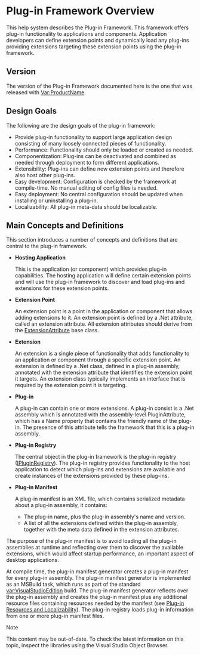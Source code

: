 Plug-in Framework Overview
====
This help system describes the Plug-in Framework. This framework offers plug-in functionality to applications and components. Application developers can define extension points and dynamically load any plug-ins providing extensions targeting these extension points using the plug-in framework.


Version
---
The version of the Plug-in Framework documented here is the one that was released with <Var:ProductName>.

Design Goals
---
The following are the design goals of the plug-in framework:

* Provide plug-in functionality to support large application design consisting of many loosely connected pieces of functionality.
* Performance: Functionality should only be loaded or created as needed.
* Componentization: Plug-ins can be deactivated and combined as needed through deployment to form different applications.
* Extensibility: Plug-ins can define new extension points and therefore also host other plug-ins.
* Easy development: Configuration is checked by the framework at compile-time. No manual editing of config files is needed.
* Easy deployment: No central configuration should be updated when installing or uninstalling a plug-in.
* Localizability: All plug-in meta-data should be localizable.


Main Concepts and Definitions
----
This section introduces a number of concepts and definitions that are central to the plug-in framework.

* **Hosting Application**
  
    This is the application (or component) which provides plug-in capabilities. The hosting application will define certain extension points and will use the plug-in framework to discover and load plug-ins and extensions for these extension points.

* **Extension Point**
  
    An extension point is a point in the application or component that allows adding extensions to it. An extension point is defined by a .Net attribute, called an extension attribute. All extension attributes should derive from the [ExtensionAttribute](../../api/core/Sdl.Core.PluginFramework.ExtensionAttribute.yml) base class.

* **Extension**
  
    An extension is a single piece of functionality that adds functionality to an application or component through a specific extension point. An extension is defined by a .Net class, defined in a plug-in assembly, annotated with the extension attribute that identifies the extension point it targets. An extension class typically implements an interface that is required by the extension point it is targeting.

* **Plug-in**
  
    A plug-in can contain one or more extensions. A plug-in consist is a .Net assembly which is annotated with the assembly-level PluginAttribute, which has a Name property that contains the friendly name of the plug-in. The presence of this attribute tells the framework that this is a plug-in assembly.

* **Plug-in Registry**
  
    The central object in the plug-in framework is the plug-in registry ([IPluginRegistry](../../api/core/Sdl.Core.PluginFramework.IPluginRegistry.yml)). The plug-in registry provides functionality to the host application to detect which plug-ins and extensions are available and create instances of the extensions provided by these plug-ins.

* **Plug-in Manifest**
  
    A plug-in manifest is an XML file, which contains serialized metadata about a plug-in assembly, it contains:

    * The plug-in name, plus the plug-in assembly's name and version.
    * A list of all the extensions defined within the plug-in assembly, together with the meta data defined in the extension attributes.
  
The purpose of the plug-in manifest is to avoid loading all the plug-in assemblies at runtime and reflecting over them to discover the available extensions, which would affect startup performance, an important aspect of desktop applications.

At compile time, the plug-in manifest generator creates a plug-in manifest for every plug-in assembly. The plug-in manifest generator is implemented as an MSBuild task, which runs as part of the standard <var:VisualStudioEdition> build. The plug-in manifest generator reflects over the plug-in assembly and creates the plug-in manifest plus any additional resource files containing resources needed by the manifest (see [Plug-in Resources and Localizability](plugin_resources_and_localizability.md)). The plug-in registry loads plug-in information from one or more plug-in manifest files.

> [!NOTE]
> This content may be out-of-date. To check the latest information on this topic, inspect the libraries using the Visual Studio Object Browser.
